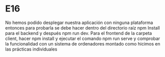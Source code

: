 # E16
No hemos podido desplegar nuestra aplicación con ninguna plataforma entonces para probarla se debe hacer dentro del directorio raíz npm Install para el backend y después npm run dev. Para el frontend de la carpeta client, hacer npm install y ejecutar el comando npm run serve y comprobar la funcionalidad con un sistema de ordenadores montado como hicimos en las prácticas individuales
